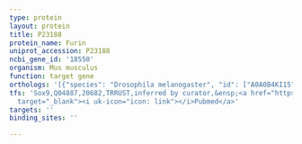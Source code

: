 ```yaml
---
type: protein
layout: protein
title: P23188
protein_name: Furin
uniprot_accession: P23188
ncbi_gene_id: '18550'
organism: Mus musculus
function: target gene
orthologs: '[{"species": "Drosophila melanogaster", "id": ["A0A0B4KI15"]}, {"species": "Caenorhabditis elegans", "id": ["O17798"]}, {"species": "Homo sapiens", "id": ["<a href=\"/protein/p09958\">P09958</a>"]}, {"species": "Rattus norvegicus", "id": ["G3V7I9"]}]'
tfs: 'Sox9,Q04887,20682,TRRUST,inferred by curator,&ensp;<a href="https://www.ncbi.nlm.nih.gov/pubmed/?term=17360815%5Buid%5D+OR+29087512%5Buid%5D"
  target="_blank"><i uk-icon="icon: link"></i>Pubmed</a>'
targets: ''
binding_sites: ''

---
```

